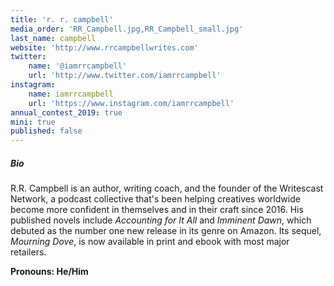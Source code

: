 ```yaml
---
title: 'r. r. campbell'
media_order: 'RR_Campbell.jpg,RR_Campbell_small.jpg'
last_name: campbell
website: 'http://www.rrcampbellwrites.com'
twitter:
    name: '@iamrrcampbell'
    url: 'http://www.twitter.com/iamrrcampbell'
instagram:
    name: iamrrcampbell
    url: 'https://www.instagram.com/iamrrcampbell'
annual_contest_2019: true
mini: true
published: false
---
```


##### Bio

R.R. Campbell is an author, writing coach, and the founder of the Writescast Network, a podcast collective that's been helping creatives worldwide become more confident in themselves and in their craft since 2016. His published novels include _Accounting for It All_ and _Imminent Dawn_, which debuted as the number one new release in its genre on Amazon. Its sequel, _Mourning Dove_, is now available in print and ebook with most major retailers.

**Pronouns: He/Him**